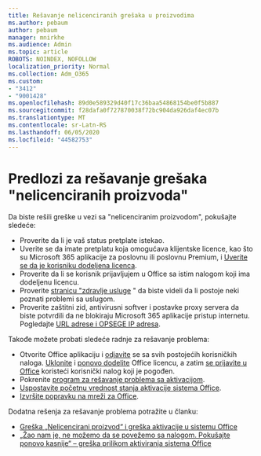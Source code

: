 ```yaml
---
title: Rešavanje nelicenciranih grešaka u proizvodima
ms.author: pebaum
author: pebaum
manager: mnirkhe
ms.audience: Admin
ms.topic: article
ROBOTS: NOINDEX, NOFOLLOW
localization_priority: Normal
ms.collection: Adm_O365
ms.custom:
- "3412"
- "9001428"
ms.openlocfilehash: 89d0e589329d40f17c36baa54868154be0f5b887
ms.sourcegitcommit: f28dafa0f727870038f72bc904da926daf4ec07b
ms.translationtype: MT
ms.contentlocale: sr-Latn-RS
ms.lasthandoff: 06/05/2020
ms.locfileid: "44582753"
---
```

# <a name="suggestions-for-solving-unlicensed-product-errors"></a>Predlozi za rešavanje grešaka "nelicenciranih proizvoda"

Da biste rešili greške u vezi sa "nelicenciranim proizvodom", pokušajte sledeće:

- Proverite da li je vaš status pretplate istekao.
- Uverite se da imate pretplatu koja omogućava klijentske licence, kao što su Microsoft 365 aplikacije za poslovnu ili poslovnu Premium, i [Uverite se da je korisniku dodeljena licenca](https://docs.microsoft.com/microsoft-365/admin/add-users/add-users). 
- Proverite da li se korisnik prijavljujem u Office sa istim nalogom koji ima dodeljenu licencu.
- Proverite [stranicu "zdravlje usluge](https://docs.microsoft.com/office365/enterprise/view-service-health) " da biste videli da li postoje neki poznati problemi sa uslugom.
- Proverite zaštitni zid, antivirusni softver i postavke proxy servera da biste potvrdili da ne blokiraju Microsoft 365 aplikacije pristup internetu. Pogledajte [URL adrese i OPSEGE IP adresa](https://docs.microsoft.com/office365/enterprise/urls-and-ip-address-ranges).

Takođe možete probati sledeće radnje za rešavanje problema: 

- Otvorite Office aplikaciju i [odjavite](https://support.office.com/article/5a20dc11-47e9-4b6f-945d-478cb6d92071) se sa svih postojećih korisničkih naloga. [Uklonite](https://docs.microsoft.com/microsoft-365/admin/manage/remove-licenses-from-users) i [ponovo dodelite](https://docs.microsoft.com/microsoft-365/admin/manage/assign-licenses-to-users) Office licencu, a zatim [se prijavite u Office](https://support.office.com/article/628ea040-f265-49de-b986-be09c3ebf8a9) koristeći korisnički nalog koji je pogođen.
- Pokrenite [program za rešavanje problema sa aktivacijom](https://aka.ms/SARA-OfficeActivation-Alchemy).
- [Uspostavite početnu vrednost stanja aktivacije sistema Office](https://docs.microsoft.com/office365/troubleshoot/activation/reset-office-365-proplus-activation-state). 
- [Izvršite popravku na mreži za Office](https://support.office.com/Article/7821d4b6-7c1d-4205-aa0e-a6b40c5bb88b).

Dodatna rešenja za rešavanje problema potražite u članku: 

- [Greška „Nelicencirani proizvod“ i greška aktivacije u sistemu Office](https://support.office.com/Article/0d23d3c0-c19c-4b2f-9845-5344fedc4380)
- [„Žao nam je, ne možemo da se povežemo sa nalogom. Pokušajte ponovo kasnije“ – greška prilikom aktiviranja sistema Office](https://docs.microsoft.com/office/troubleshoot/activation-installation/issue-when-activate-office-from-office-365)